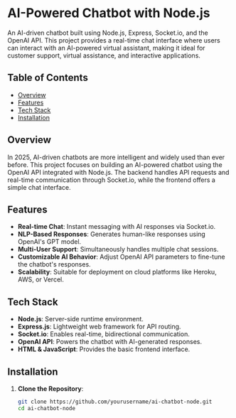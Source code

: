 # AI-Powered Chatbot with Node.js

An AI-driven chatbot built using Node.js, Express, Socket.io, and the OpenAI API. This project provides a real-time chat interface where users can interact with an AI-powered virtual assistant, making it ideal for customer support, virtual assistance, and interactive applications.

## Table of Contents

- [Overview](#overview)
- [Features](#features)
- [Tech Stack](#tech-stack)
- [Installation](#installation)

## Overview

In 2025, AI-driven chatbots are more intelligent and widely used than ever before. This project focuses on building an AI-powered chatbot using the OpenAI API integrated with Node.js. The backend handles API requests and real-time communication through Socket.io, while the frontend offers a simple chat interface.

## Features

- **Real-time Chat**: Instant messaging with AI responses via Socket.io.
- **NLP-Based Responses**: Generates human-like responses using OpenAI's GPT model.
- **Multi-User Support**: Simultaneously handles multiple chat sessions.
- **Customizable AI Behavior**: Adjust OpenAI API parameters to fine-tune the chatbot's responses.
- **Scalability**: Suitable for deployment on cloud platforms like Heroku, AWS, or Vercel.

## Tech Stack

- **Node.js**: Server-side runtime environment.
- **Express.js**: Lightweight web framework for API routing.
- **Socket.io**: Enables real-time, bidirectional communication.
- **OpenAI API**: Powers the chatbot with AI-generated responses.
- **HTML & JavaScript**: Provides the basic frontend interface.

## Installation

1. **Clone the Repository**:
   ```bash
   git clone https://github.com/yourusername/ai-chatbot-node.git
   cd ai-chatbot-node
